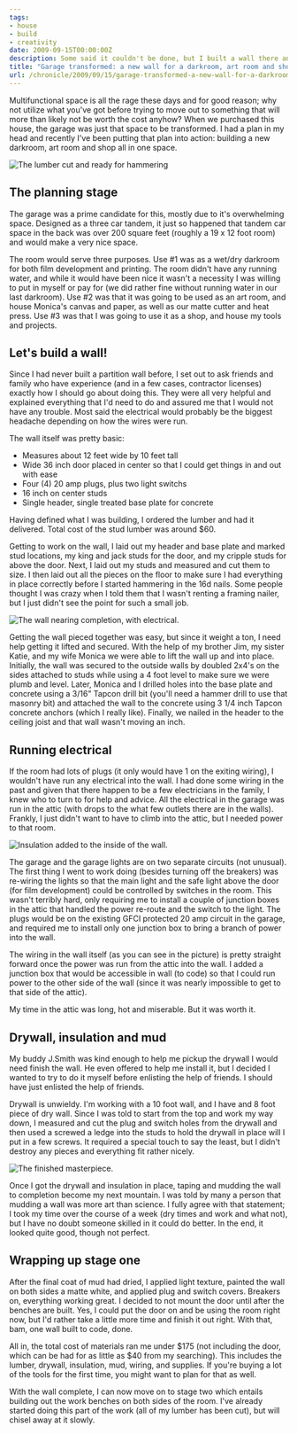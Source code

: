 ```yaml
---
tags:
- house
- build
- creativity
date: 2009-09-15T00:00:00Z
description: Some said it couldn't be done, but I built a wall there anyhow.
title: "Garage transformed: a new wall for a darkroom, art room and shop"
url: /chronicle/2009/09/15/garage-transformed-a-new-wall-for-a-darkroom-art-room-and-shop/
---
```


Multifunctional space is all the rage these days and for good reason; why not utilize what you've got before trying to move out to something that will more than likely not be worth the cost anyhow?  When we purchased this house, the garage was just that space to be transformed.  I had a plan in my head and recently I've been putting that plan into action: building a new darkroom, art room and shop all in one space.

<img src="https://storage.googleapis.com/jdr-public-imgs/blog-archive/2009/09/wall-step1.jpg" alt="The lumber cut and ready for hammering" title="The lumber cut and ready for hammering">

## The planning stage
The garage was a prime candidate for this, mostly due to it's overwhelming space.  Designed as a three car tandem, it just so happened that tandem car space in the back was over 200 square feet (roughly a 19 x 12 foot room) and would make a very nice space.

The room would serve three purposes. Use #1 was as a wet/dry darkroom for both film development and printing.  The room didn't have any running water, and while it would have been nice it wasn't a necessity I was willing to put in myself or pay for (we did rather fine without running water in our last darkroom).  Use #2 was that it was going to be used as an art room, and house Monica's canvas and paper, as well as our matte cutter and heat press.  Use #3 was that I was going to use it as a shop, and house my tools and projects.

## Let's build a wall!
Since I had never built a partition wall before, I set out to ask friends and family who have experience (and in a few cases, contractor licenses) exactly how I should go about doing this.  They were all very helpful and explained everything that I'd need to do and assured me that I would not have any trouble.  Most said the electrical would probably be the biggest headache depending on how the wires were run.

The wall itself was pretty basic:

* Measures about 12 feet wide by 10 feet tall
* Wide 36 inch door placed in center so that I could get things in and out with ease
* Four (4) 20 amp plugs, plus two light switchs
* 16 inch on center studs
* Single header, single treated base plate for concrete

Having defined what I was building, I ordered the lumber and had it delivered.  Total cost of the stud lumber was around $60.

Getting to work on the wall, I laid out my header and base plate and marked stud locations, my king and jack studs for the door, and my cripple studs for above the door. Next, I laid out my studs and measured and cut them to size.  I then laid out all the pieces on the floor to make sure I had everything in place correctly before I started hammering in the 16d nails.  Some people thought I was crazy when I told them that I wasn't renting a framing nailer, but I just didn't see the point for such a small job.

<img src="https://storage.googleapis.com/jdr-public-imgs/blog-archive/2009/09/wall-step2.jpg" alt="The wall nearing completion, with electrical." title="The wall nearing completion, with electrical.">

Getting the wall pieced together was easy, but since it weight a ton, I need help getting it lifted and secured.  With the help of my brother Jim, my sister Katie, and my wife Monica we were able to lift the wall up and into place.  Initially, the wall was secured to the outside walls by doubled 2x4's on the sides attached to studs while using a 4 foot level to make sure we were plumb and level.  Later, Monica and I drilled holes into the base plate and concrete using a 3/16" Tapcon drill bit (you'll need a hammer drill to use that masonry bit) and attached the wall to the concrete using 3 1/4 inch Tapcon concrete anchors (which I really like).  Finally, we nailed in the header to the ceiling joist and that wall wasn't moving an inch.

## Running electrical
If the room had lots of plugs (it only would have 1 on the exiting wiring), I wouldn't have run any electrical into the wall. I had done some wiring in the past and given that there happen to be a few electricians in the family, I knew who to turn to for help and advice.  All the electrical in the garage was run in the attic (with drops to the what few outlets there are in the walls). Frankly, I just didn't want to have to climb into the attic, but I needed power to that room.

<img src="https://storage.googleapis.com/jdr-public-imgs/blog-archive/2009/09/wall-step3.jpg" alt="Insulation added to the inside of the wall." title="Insulation added to the inside of the wall.">

The garage and the garage lights are on two separate circuits (not unusual).  The first thing I went to work doing (besides turning off the breakers) was re-wiring the lights so that the main light and the safe light above the door (for film development) could be controlled by switches in the room.  This wasn't terribly hard, only requiring me to install a couple of junction boxes in the attic that handled the power re-route and the switch to the light.  The plugs would be on the existing GFCI protected 20 amp circuit in the garage, and required me to install only one junction box to bring a branch of power into the wall.

The wiring in the wall itself (as you can see in the picture) is pretty straight forward once the power was run from the attic into the wall.  I added a junction box that would be accessible in wall (to code) so that I could run power to the other side of the wall (since it was nearly impossible to get to that side of the attic).

My time in the attic was long, hot and miserable. But it was worth it.

## Drywall, insulation and mud
My buddy J.Smith was kind enough to help me pickup the drywall I would need finish the wall.  He even offered to help me install it, but I decided I wanted to try to do it myself before enlisting the help of friends.  I should have just enlisted the help of friends.

Drywall is unwieldy.  I'm working with a 10 foot wall, and I have and 8 foot piece of dry wall.  Since I was told to start from the top and work my way down, I measured and cut the plug and switch holes from the drywall and then used a screwed a ledge into the studs to hold the drywall in place will I put in a few screws.  It required a special touch to say the least, but I didn't destroy any pieces and everything fit rather nicely.

<img src="https://storage.googleapis.com/jdr-public-imgs/blog-archive/2009/09/wall-step4.jpg" alt="The finished masterpiece.">

Once I got the drywall and insulation in place, taping and mudding the wall to completion become my next mountain.  I was told by many a person that mudding a wall was more art than science.  I fully agree with that statement; I took my time over the course of a week (dry times and work and what not), but I have no doubt someone skilled in it could do better.  In the end, it looked quite good, though not perfect.

## Wrapping up stage one
After the final coat of mud had dried, I applied light texture, painted the wall on both sides a matte white, and applied plug and switch covers.  Breakers on, everything working great.  I decided to not mount the door until after the benches are built. Yes, I could put the door on and be using the room right now, but I'd rather take a little more time and finish it out right. With that, bam, one wall built to code, done.

All in, the total cost of materials ran me under $175 (not including the door, which can be had for as little as $40 from my searching). This includes the lumber, drywall, insulation, mud, wiring, and supplies. If you're buying a lot of the tools for the first time, you might want to plan for that as well.

With the wall complete, I can now move on to stage two which entails building out the work benches on both sides of the room. I've already started doing this part of the work (all of my lumber has been cut), but will chisel away at it slowly.
